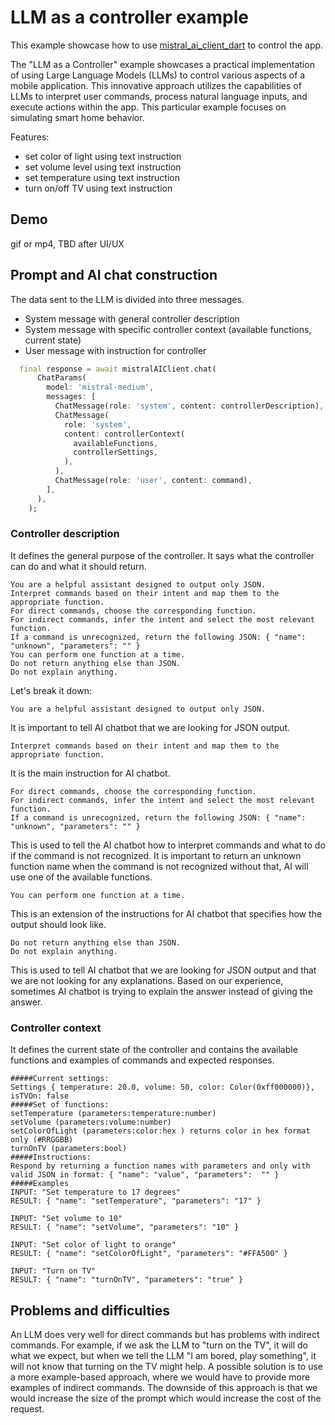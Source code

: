 # LLM as a controller example

This example showcase how to use [mistral_ai_client_dart](https://pub.dev/packages/mistralai_client_dart) to control the app.

The "LLM as a Controller" example showcases a practical implementation of using Large Language Models (LLMs) to control various aspects of a mobile application. This innovative approach utilizes the capabilities of LLMs to interpret user commands, process natural language inputs, and execute actions within the app. This particular example focuses on simulating smart home behavior.

Features:

- set color of light using text instruction
- set volume level using text instruction
- set temperature using text instruction
- turn on/off TV using text instruction

## Demo

gif or mp4, TBD after UI/UX

## Prompt and AI chat construction

The data sent to the LLM is divided into three messages.

- System message with general controller description
- System message with specific controller context (available functions, current state)
- User message with instruction for controller

```dart
  final response = await mistralAIClient.chat(
      ChatParams(
        model: 'mistral-medium',
        messages: [
          ChatMessage(role: 'system', content: controllerDescription),
          ChatMessage(
            role: 'system',
            content: controllerContext(
              availableFunctions,
              controllerSettings,
            ),
          ),
          ChatMessage(role: 'user', content: command),
        ],
      ),
    );

```

### Controller description

It defines the general purpose of the controller. It says what the controller can do and what it should return.

```text
You are a helpful assistant designed to output only JSON. 
Interpret commands based on their intent and map them to the appropriate function. 
For direct commands, choose the corresponding function. 
For indirect commands, infer the intent and select the most relevant function. 
If a command is unrecognized, return the following JSON: { "name": "unknown", "parameters": "" }  
You can perform one function at a time. 
Do not return anything else than JSON. 
Do not explain anything. 
```

Let's break it down:

```text
You are a helpful assistant designed to output only JSON.
```

It is important to tell AI chatbot that we are looking for JSON output.

```text
Interpret commands based on their intent and map them to the appropriate function.
```

It is the main instruction for AI chatbot.

```text
For direct commands, choose the corresponding function.
For indirect commands, infer the intent and select the most relevant function.
If a command is unrecognized, return the following JSON: { "name": "unknown", "parameters": "" }  
```

This is used to tell the AI chatbot how to interpret commands and what to do if the command is not recognized. It is important to return an unknown function name when the command is not recognized without that, AI will use one of the available functions.

```text
You can perform one function at a time.
```

This is an extension of the instructions for AI chatbot that specifies how the output should look like.

```text
Do not return anything else than JSON.
Do not explain anything.
```

This is used to tell AI chatbot that we are looking for JSON output and that we are not looking for any explanations. Based on our experience, sometimes AI chatbot is trying to explain the answer instead of giving the answer.

### Controller context

It defines the current state of the controller and contains the available functions and examples of commands and expected responses.

```text
#####Current settings: 
Settings { temperature: 20.0, volume: 50, color: Color(0xff000000)}, isTVOn: false
#####Set of functions:
setTemperature (parameters:temperature:number)
setVolume (parameters:volume:number)
setColorOfLight (parameters:color:hex ) returns color in hex format only (#RRGGBB)
turnOnTV (parameters:bool)
#####Instructions:
Respond by returning a function names with parameters and only with valid JSON in format: { "name": "value", "parameters":  "" }
#####Examples
INPUT: "Set temperature to 17 degrees"
RESULT: { "name": "setTemperature", "parameters": "17" }
    
INPUT: "Set volume to 10"
RESULT: { "name": "setVolume", "parameters": "10" }
    
INPUT: "Set color of light to orange"
RESULT: { "name": "setColorOfLight", "parameters": "#FFA500" }
    
INPUT: "Turn on TV"
RESULT: { "name": "turnOnTV", "parameters": "true" }
```

## Problems and difficulties  

An LLM does very well for direct commands but has problems with indirect commands. For example, if we ask the LLM to "turn on the TV", it will do what we expect, but when we tell the LLM "I am bored, play something", it will not know that turning on the TV might help. A possible solution is to use a more example-based approach, where we would have to provide more examples of indirect commands. The downside of this approach is that we would increase the size of the prompt which would increase the cost of the request.
